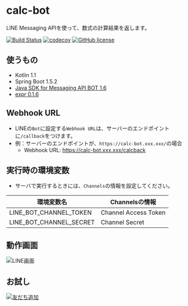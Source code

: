 # calc-bot
LINE Messaging APIを使って、数式の計算結果を返します。

[![Build Status](https://travis-ci.org/javecs/calc-bot.svg?branch=master)](https://travis-ci.org/javecs/calc-bot) 
[![codecov](https://codecov.io/gh/javecs/calc-bot/branch/master/graph/badge.svg)](https://codecov.io/gh/javecs/calc-bot) 
[![GitHub license](https://img.shields.io/github/license/mashape/apistatus.svg)](https://github.com/javecs/calc-bot/blob/master/LICENSE)

## 使うもの
- Kotlin 1.1
- Spring Boot 1.5.2
- [Java SDK for Messaging API BOT 1.6](https://github.com/line/line-bot-sdk-java)
- [expr 0.1.6](https://github.com/javecs/expr) 
  
## Webhook URL
- LINEの`Bot`に設定する`Webhook URL`は、サーバーのエンドポイントに`/callback`をつけます。
- 例：サーバーのエンドポイントが、`https://calc-bot.xxx.xxx/`の場合
    - Webhook URL: https://calc-bot.xxx.xxx/calcback
    
## 実行時の環境変数
- サーバで実行するときには、`Channels`の情報を設定してください。

環境変数名 |Channelsの情報
------------ | -------------
LINE_BOT_CHANNEL_TOKEN | Channel Access Token
LINE_BOT_CHANNEL_SECRET | Channel Secret

## 動作画面
![LINE画面](http://i.imgur.com/N8q1AGA.gif)

## お試し
[![友だち追加](https://scdn.line-apps.com/n/line_add_friends/btn/ja.png)](https://line.me/R/ti/p/%40nkb2483d)
